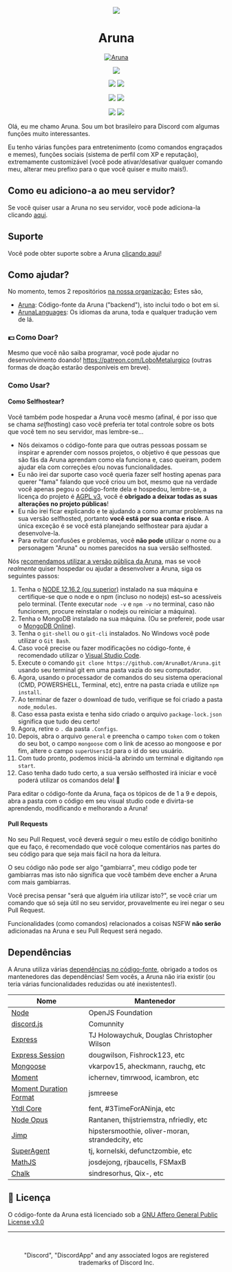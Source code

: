 
<p align="center">
<a href="https://discord.gg/NqbBgEf"><img src="https://discordapp.com/api/guilds/660610178009530380/widget.png"></a>
</p>
<h1 align="center">Aruna</h1>
<p align="center">
<a href="https://top.gg/bot/593303574725787657" >
  <img src="https://top.gg/api/widget/593303574725787657.svg" alt="Aruna" />
</a>
 </p>
<p align="center">
<a href="https://github.com/ArunaBot/Aruna/blob/stable/LICENSE"><img src="https://img.shields.io/badge/license-AGPL%20v3-lightgray.svg"></a>
</p>
<p align="center">
<a href="README_EN.md"><img src="https://img.shields.io/badge/🌐_Readme_📖-Read_In_English-03ebfc.svg"></a>
<a href="README.md"><img src="https://img.shields.io/badge/🌐_Readme_📖-Leia_em_Português-03fc41.svg"></a>
</p>
<p align="center">
<a href="https://github.com/ArunaBot/Aruna/tree/Stable"><img src="https://github.com/ArunaBot/Aruna/workflows/Node.js%20CI/badge.svg?branch=Stable"></a>
<a href="https://github.com/ArunaBot/Aruna/tree/Unstable"><img src="https://github.com/ArunaBot/Aruna/workflows/Node.js%20CI/badge.svg?branch=Unstable"></a>
</p>
<p align="center">
<a href="https://github.com/ArunaBot/Aruna/stargazers"><img src="https://img.shields.io/github/stars/ArunaBot/Aruna.svg?style=social&label=Stars"></a>
<a href="https://github.com/ArunaBot/Aruna/watchers"><img src="https://img.shields.io/github/watchers/ArunaBot/Aruna.svg?style=social&label=Watch"></a>
</p>

Olá, eu me chamo Aruna. Sou um bot brasileiro para Discord com algumas funções muito interessantes.

Eu tenho várias funções para entretenimento (como comandos engraçados e memes), funções sociais (sistema de perfil com XP e reputação), extremamente customizável (você pode ativar/desativar qualquer comando meu, alterar meu prefixo para o que você quiser e muito mais!).

## Como eu adiciono-a ao meu servidor?

Se você quiser usar a Aruna no seu servidor, você pode adiciona-la clicando [aqui](https://discordapp.com/oauth2/authorize?client_id=593303574725787657&scope=bot&permissions=2146954751).

## Suporte

Você pode obter suporte sobre a Aruna [clicando aqui](https://discord.gg/NqbBgEf)!

## Como ajudar?

No momento, temos 2 repositórios [na nossa organização](https://github.com/ArunaBot); Estes são,
* [Aruna](https://github.com/ArunaBot/Aruna): Código-fonte da Aruna ("backend"), isto inclui todo o bot em si.
* [ArunaLanguages](https://github.com/ArunaBot/ArunaLanguages): Os idiomas da aruna, toda e qualquer tradução vem de lá.

### 💵 Como Doar?

Mesmo que você não saiba programar, você pode ajudar no desenvolvimento doando! https://patreon.com/LoboMetalurgico (outras formas de doação estarão desponíveis em breve).

### Como Usar?
#### Como Selfhostear?

Você também pode hospedar a Aruna você mesmo (afinal, é por isso que se chama *self*hosting) caso você preferia ter total controle sobre os bots que você tem no seu servidor, mas lembre-se...
* Nós deixamos o código-fonte para que outras pessoas possam se inspirar e aprender com nossos projetos, o objetivo é que pessoas que são fãs da Aruna aprendam como ela funciona e, caso queiram, podem ajudar ela com correções e/ou novas funcionalidades.
* Eu não irei dar suporte caso você queria fazer self hosting apenas para querer "fama" falando que você criou um bot, mesmo que na verdade você apenas pegou o código-fonte dela e hospedou, lembre-se, a licença do projeto é [AGPL v3](https://github.com/ArunaBot/Aruna/blob/stable/LICENSE), você é **obrigado a deixar todas as suas alterações no projeto públicas**!
* Eu não irei ficar explicando e te ajudando a como arrumar problemas na sua versão selfhosted, portanto **você está por sua conta e risco**. A única exceção é se você está planejando selfhostear para ajudar a desenvolve-la.
* Para evitar confusões e problemas, você **não pode** utilizar o nome ou a personagem "Aruna" ou nomes parecidos na sua versão selfhosted.

Nós [recomendamos utilizar a versão pública da Aruna](https://discordapp.com/oauth2/authorize?client_id=593303574725787657&scope=bot&permissions=2146954751), mas se você *realmente* quiser hospedar ou ajudar a desenvolver a Aruna, siga os seguintes passos:

1. Tenha o [NODE 12.16.2 (ou superior)](https://nodejs.org/en/) instalado na sua máquina e certifique-se que o node e o npm (incluso no nodejs) est~so acessíveis pelo terminal. (Tente executar `node -v` e `npm -v` no terminal, caso não funcionem, procure reinstalar o nodejs ou reiniciar a máquina).
2. Tenha o MongoDB instalado na sua máquina. (Ou se prefereir, pode usar o [MongoDB Online](https://mongodb.com/)).
3. Tenha o `git-shell` ou o `git-cli` instalados. No Windows você pode utilizar o `Git Bash`.
4. Caso você precise ou fazer modificações no código-fonte, é recomendado utilizar o [Visual Studio Code](https://code.visualstudio.com/).
5. Execute o comando `git clone https://github.com/ArunaBot/Aruna.git` usando seu terminal git em uma pasta vazia do seu computador.
6. Agora, usando o processador de comandos do seu sistema operacional (CMD, POWERSHELL, Terminal, etc), entre na pasta criada e utilize `npm install`.
8. Ao terminar de fazer o download de tudo, verifique se foi criado a pasta `node_modules`.
9. Caso essa pasta exista e tenha sido criado o arquivo `package-lock.json` significa que tudo deu certo!
10. Agora, retire o `.` da pasta `.Configs`.
11. Depois, abra o arquivo `general` e preencha o campo `token` com o token do seu bot, o campo `mongoose` com o link de acesso ao mongoose e por fim, altere o campo `superUsersId` para o id do seu usuário.
11. Com tudo pronto, podemos iniciá-la abrindo um terminal e digitando `npm start`.
12. Caso tenha dado tudo certo, a sua versão selfhosted irá iniciar e você poderá utilizar os comandos dela! 🎉

Para editar o código-fonte da Aruna, faça os tópicos de de 1 a 9 e depois, abra a pasta com o código em seu visual studio code e divirta-se aprendendo, modificando e melhorando a Aruna!

#### Pull Requests

No seu Pull Request, você deverá seguir o meu estilo de código bonitinho que eu faço, é recomendado que você coloque comentários nas partes do seu código para que seja mais fácil na hora da leitura.

O seu código não pode ser algo "gambiarra", meu código pode ter gambiarras mas isto não significa que você também deve encher a Aruna com mais gambiarras.

Você precisa pensar "será que alguém iria utilizar isto?", se você criar um comando que só seja útil no seu servidor, provavelmente eu irei negar o seu Pull Request.

Funcionalidades (como comandos) relacionados a coisas NSFW **não serão** adicionadas na Aruna e seu Pull Request será negado.

## Dependências

A Aruna utiliza várias [dependências no código-fonte](https://github.com/ArunaBot/Aruna/blob/stable/package.json), obrigado a todos os mantenedores das dependências! Sem vocês, a Aruna não iria existir (ou teria várias funcionalidades reduzidas ou até inexistentes!).

| Nome  | Mantenedor |
| ------------- | ------------- |
| [Node](https://nodejs.org/en/) | OpenJS Foundation  |
| [discord.js](https://discord.js.org/) | Comunnity  |
| [Express](https://github.com/expressjs/express) | TJ Holowaychuk, Douglas Christopher Wilson  |
| [Express Session](https://github.com/expressjs/session) |  dougwilson, Fishrock123, etc |
| [Mongoose](http://mongoosejs.com/) |  vkarpov15, aheckmann, rauchg, etc  |
| [Moment](http://momentjs.com) |  ichernev, timrwood, icambron, etc  |
| [Moment Duration Format](https://github.com/jsmreese/moment-duration-format) |  jsmreese  |
| [Ytdl Core](https://github.com/fent/node-ytdl-core) |  fent, #3TimeForANinja, etc  |
| [Node Opus](github.com/Rantanen/node-opus) |  Rantanen, thijstriemstra, nfriedly, etc  |
| [Jimp](github.com/oliver-moran/jimp) |  hipstersmoothie, oliver-moran, strandedcity, etc  |
| [SuperAgent](github.com/visionmedia/superagent) |  tj, kornelski, defunctzombie, etc  |
| [MathJS](https://mathjs.org/) |  josdejong, rjbaucells, FSMaxB  |
| [Chalk](github.com/chalk/chalk) |  sindresorhus, Qix-, etc  |

## 📄 Licença

O código-fonte da Aruna está licenciado sob a [GNU Affero General Public License v3.0](https://github.com/ArunaBot/Aruna/blob/stable/LICENSE)

<hr>
<br>
<p align="center">"Discord", "DiscordApp" and any associated logos are registered trademarks of Discord Inc.</p>
